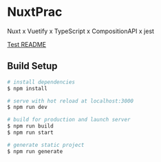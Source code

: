 # NuxtPrac

Nuxt x Vuetify x TypeScript x CompositionAPI x jest

[Test README](https://github.com/taiga248/NuxtPrac/tree/main/test)

## Build Setup

```bash
# install dependencies
$ npm install

# serve with hot reload at localhost:3000
$ npm run dev

# build for production and launch server
$ npm run build
$ npm run start

# generate static project
$ npm run generate
```
